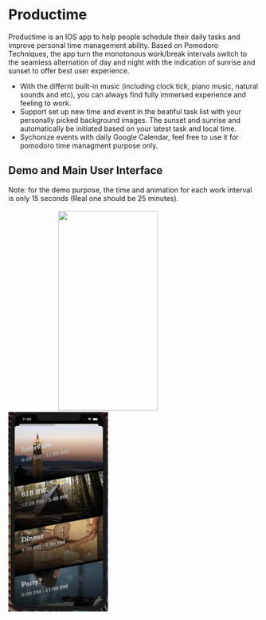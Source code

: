 # Productime
Productime is an IOS app to help people schedule their daily tasks and improve personal time management ability. Based on Pomodoro Techniques, the app turn the monotonous work/break intervals switch to the seamless alternation of day and night with the indication of sunrise and sunset to offer best user experience.

- With the differnt built-in music (including clock tick, piano music, natural sounds and etc), you can always find fully immersed experience and feeling to work.
- Support set up new time and event in the beatiful task list with your personally picked background images. The sunset and sunrise and automatically be initiated based on your latest task and local time.
- Sychonize events with daily Google Calendar, feel free to use it for pomodoro time managment purpose only.


## Demo and Main User Interface
Note: for the demo purpose, the time and animation for each work interval is only 15 seconds (Real one should be 25 minutes).
<br/><br/>
<span>
    <img src="documentSrc/demo1.gif"  width="200" height="400" hspace="100" />
    <img src="documentSrc/demo2.png"  width="200" height="400"/>
</span> 
